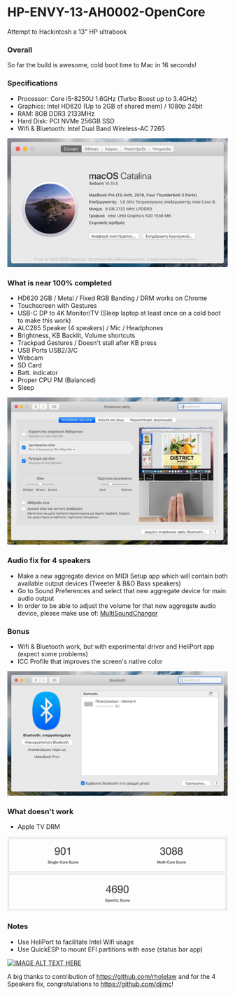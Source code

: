 # HP-ENVY-13-AH0002-OpenCore
Attempt to Hackintosh a 13" HP ultrabook

### Overall
So far the build is awesome, cold boot time to Mac in 16 seconds!

### Specifications

* Processor: Core i5-8250U 1.6GHz (Turbo Boost up to 3.4GHz)
* Graphics: Intel HD620 (Up to 2GB of shared mem) / 1080p 24bit
* RAM: 8GB DDR3 2133MHz
* Hard Disk: PCI NVMe 256GB SSD
* Wifi & Bluetooth: Intel Dual Band Wireless-AC 7265

![About](https://raw.githubusercontent.com/dkoluris/HP-ENVY-13-AH0002-OpenCore/master/Screenshots/About.jpg)

### What is near 100% completed

* HD620 2GB / Metal / Fixed RGB Banding / DRM works on Chrome
* Touchscreen with Gestures
* USB-C DP to 4K Monitor/TV (Sleep laptop at least once on a cold boot to make this work)
* ALC285 Speaker (4 speakers) / Mic / Headphones
* Brightness, KB Backlit, Volume shortcuts
* Trackpad Gestures / Doesn't stall after KB press
* USB Ports USB2/3/C
* Webcam
* SD Card
* Batt. indicator
* Proper CPU PM (Balanced)
* Sleep

![Trackpad](https://raw.githubusercontent.com/dkoluris/HP-ENVY-13-AH0002-OpenCore/master/Screenshots/Trackpad.jpg)

### Audio fix for 4 speakers
* Make a new aggregate device on MIDI Setup app which will contain both available output devices (Tweeter & B&O Bass speakers)
* Go to Sound Preferences and select that new aggregate device for main audio output
* In order to be able to adjust the volume for that new aggregate audio device, please make use of: <a href="https://github.com/rlxone/MultiSoundChanger/releases">MultiSoundChanger</a>

### Bonus
* Wifi & Bluetooth work, but with experimental driver and HeliPort app (expect some problems)
* ICC Profile that improves the screen's native color

![Bluetooth](https://raw.githubusercontent.com/dkoluris/HP-ENVY-13-AH0002-OpenCore/master/Screenshots/Bluetooth.jpg)

### What doesn't work
* Apple TV DRM

![Geekbench](https://raw.githubusercontent.com/dkoluris/HP-ENVY-13-AH0002-OpenCore/master/Screenshots/Scores.jpg)

### Notes
* Use HeliPort to facilitate Intel Wifi usage
* Use QuickESP to mount EFI partitions with ease (status bar app)

[![IMAGE ALT TEXT HERE](https://img.youtube.com/vi/k_xbivzpxYE/0.jpg)](https://www.youtube.com/watch?v=k_xbivzpxYE)

A big thanks to contribution of https://github.com/rholelaw and for the 4 Speakers fix, congratulations to https://github.com/djimc!
